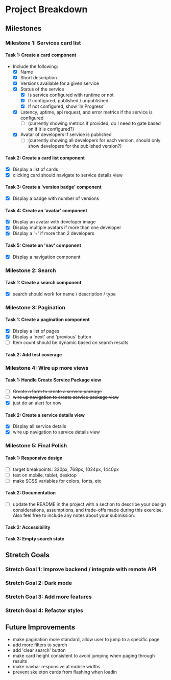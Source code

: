 # Project Breakdown

## Milestones

### Milestone 1: Services card list
#### Task 1: Create a card component
- Include the following:
    - [x] Name
    - [x] Short description
    - [x] Versions available for a given service
    - [x] Status of the service
      - [x] Is service configured with runtime or not
      - [x] If configured, published / unpublished
      - [x] If not configured, show ‘In Progress’
    - [x] Latency, uptime, api request, and error metrics if the service is configured
      - [ ] (currently showing metrics if provided, do I need to gate based on if it is configured?)
    - [x] Avatar of developers if service is published
      - [ ] (currently showing all developers for each version, should only show developers for the published version?)

#### Task 2: Create a card list component
   - [x] Display a list of cards
   - [x] clicking card should navigate to service details view

#### Task 3: Create a 'version badge' component
   - [x] Display a badge with number of versions

#### Task 4: Create an 'avatar' component
   - [x] Display an avatar with developer image
   - [x] Display multiple avatars if more than one developer
   - [x] Display a '+' if more than 2 developers

#### Task 5: Create an 'nav' component
   - [x] Display a navigation component

### Milestone 2: Search
#### Task 1: Create a search component
 - [x] search should work for name / description / type

### Milestone 3: Pagination
#### Task 1: Create a pagination component
 - [x] Display a list of pages
 - [x] Display a 'next' and 'previous' button
 - [ ] Item count should be dynamic based on search results

#### Task 2: Add test coverage

### Milestone 4: Wire up more views
#### Task 1: Handle Create Service Package view
- [ ] ~~Create a form to create a service package~~
- [ ] ~~wire up navigation to create service package view~~
- [x] just do an alert for now

#### Task 2: Create a service details view
- [x] Display all service details
- [x] wire up navigation to service details view

### Milestone 5: Final Polish
#### Task 1: Responsive design
 - [ ] target breakpoints: 320px, 768px, 1024px, 1440px
 - [ ] test on mobile, tablet, desktop
 - [ ] make SCSS variables for colors, fonts, etc

#### Task 2: Documentation
 - [ ] update the README in the project with a section to describe your design considerations, assumptions, and trade-offs made during this exercise. Also feel free to include any notes about your submission.

#### Task 2: Accessibility

#### Task 3: Empty search state

## Stretch Goals

### Stretch Goal 1: Improve backend / integrate with remote API

### Stretch Goal 2: Dark mode

### Stretch Goal 3: Add more features

### Stretch Goal 4: Refactor styles

## Future Improvements

- make pagination more standard, allow user to jump to a specific page
- add more filters to search
- add 'clear search' button
- make card height consistent to avoid jumping when paging through results
- make navbar responsive at mobile widths
- prevent skeleton cards from flashing when loadin
